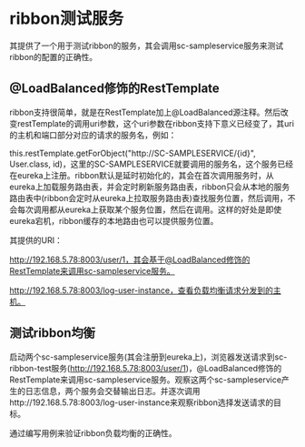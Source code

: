 # ribbon测试服务

其提供了一个用于测试ribbon的服务，其会调用sc-sampleservice服务来测试ribbon的配置的正确性。



## @LoadBalanced修饰的RestTemplate

ribbon支持很简单，就是在RestTemplate加上@LoadBalanced源注释。然后改变restTemplate的调用uri参数，这个uri参数在ribbon支持下意义已经变了，其uri的主机和端口部分对应的请求的服务名，例如：

 this.restTemplate.getForObject("http://SC-SAMPLESERVICE/{id}", User.class, id)，这里的SC-SAMPLESERVICE就要调用的服务名，这个服务已经在eureka上注册。ribbon默认是延时初始化的，其会在首次调用服务时，从eureka上加载服务路由表，并会定时刷新服务路由表，ribbon只会从本地的服务路由表中(ribbon会定时从eureka上拉取服务路由表)查找服务位置，然后调用，不会每次调用都从eureka上获取某个服务位置，然后在调用。这样的好处是即使eureka宕机，ribbon缓存的本地路由也可以提供服务位置。



其提供的URI：

http://192.168.5.78:8003/user/1，其会基于@LoadBalanced修饰的RestTemplate来调用sc-sampleservice服务。

http://192.168.5.78:8003/log-user-instance，查看负载均衡请求分发到的主机。



## 测试ribbon均衡

启动两个sc-sampleservice服务(其会注册到eureka上)，浏览器发送请求到sc-ribbon-test服务(http://192.168.5.78:8003/user/1)，@LoadBalanced修饰的RestTemplate来调用sc-sampleservice服务。观察这两个sc-sampleservice产生的日志信息，两个服务会交替输出日志。并逐次调用http://192.168.5.78:8003/log-user-instance来观察ribbon选择发送请求的目标。

通过编写用例来验证ribbon负载均衡的正确性。





